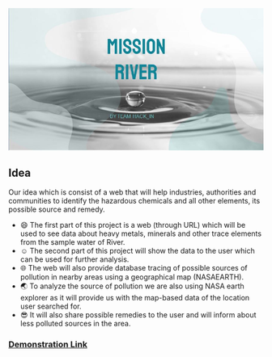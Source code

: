  ![Mission-river](img/a.jpg)
 
## Idea
Our idea which is consist of a web that will help industries, authorities and communities to identify the hazardous chemicals and all other elements, its possible source and remedy.
- :smile: The first part of this project is a web (through URL) which will be used to see data about heavy metals, minerals and other trace elements from the sample water of River.
- :relaxed: The second part of this project will show the data to the user which can be used for further analysis.
- :globe_with_meridians: The web will also provide database tracing of possible sources of pollution in nearby areas using a geographical map (NASAEARTH).
- :earth_asia: To analyze the source of pollution we are also using NASA earth explorer as it will provide us with the map-based data of the location user searched for.
- :sunglasses: It will also share possible remedies to the user and will inform about less polluted sources in the area.

### [Demonstration Link](https://deepanshug4.github.io/Mission-river/)
